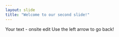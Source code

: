 ```yaml
---
layout: slide
title: "Welcome to our second slide!"
---
```

Your text - onsite edit
Use the left arrow to go back!
